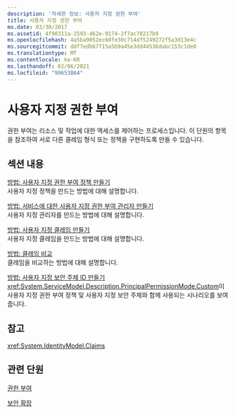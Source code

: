 ```yaml
---
description: '자세한 정보: 사용자 지정 권한 부여'
title: 사용자 지정 권한 부여
ms.date: 03/30/2017
ms.assetid: 4f90311a-2593-462e-9174-2f7ac78217b9
ms.openlocfilehash: 4a5ba9052ec60fe30c714df5249272f5a3d13e4c
ms.sourcegitcommit: ddf7edb67715a5b9a45e3dd44536dabc153c1de0
ms.translationtype: MT
ms.contentlocale: ko-KR
ms.lasthandoff: 02/06/2021
ms.locfileid: "99653864"
---
```

# <a name="custom-authorization"></a>사용자 지정 권한 부여

권한 부여는 리소스 및 작업에 대한 액세스를 제어하는 프로세스입니다. 이 단원의 항목을 참조하여 서로 다른 클레임 형식 또는 정책을 구현하도록 만들 수 있습니다.  
  
## <a name="in-this-section"></a>섹션 내용  

 [방법: 사용자 지정 권한 부여 정책 만들기](how-to-create-a-custom-authorization-policy.md)  
 사용자 지정 정책을 만드는 방법에 대해 설명합니다.  
  
 [방법: 서비스에 대한 사용자 지정 권한 부여 관리자 만들기](how-to-create-a-custom-authorization-manager-for-a-service.md)  
 사용자 지정 관리자를 만드는 방법에 대해 설명합니다.  
  
 [방법: 사용자 지정 클레임 만들기](how-to-create-a-custom-claim.md)  
 사용자 지정 클레임을 만드는 방법에 대해 설명합니다.  
  
 [방법: 클레임 비교](how-to-compare-claims.md)  
 클레임을 비교하는 방법에 대해 설명합니다.  
  
 [방법: 사용자 지정 보안 주체 ID 만들기](how-to-create-a-custom-principal-identity.md)  
 <xref:System.ServiceModel.Description.PrincipalPermissionMode.Custom>이 사용자 지정 권한 부여 정책 및 사용자 지정 보안 주체와 함께 사용되는 시나리오를 보여 줍니다.  
  
## <a name="reference"></a>참고  

 <xref:System.IdentityModel.Claims>  
  
## <a name="related-sections"></a>관련 단원  

 [권한 부여](../feature-details/authorization-in-wcf.md)  
  
 [보안 확장](extending-security.md)
